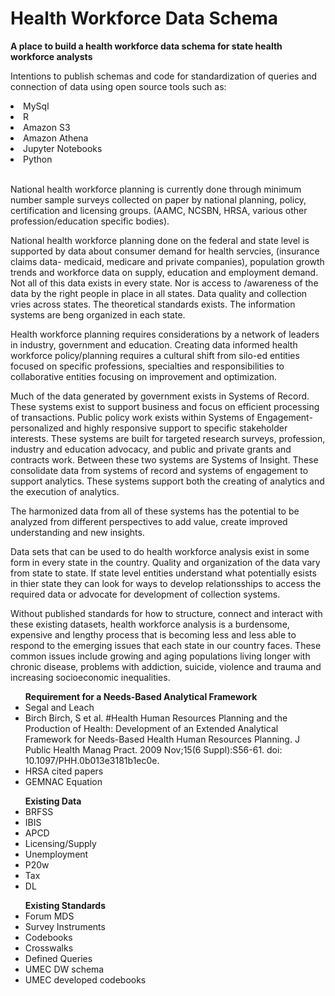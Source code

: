 # Health Workforce Data Schema
<b>A place to build a health workforce data schema for state health workforce analysts</b>

Intentions to publish schemas and code for standardization of queries and connection of data using open source tools such as:
<li>MySql</li>
<li>R</li>
<li>Amazon S3</li>
<li>Amazon Athena</li>
<li>Jupyter Notebooks</li>
<li>Python</li> 
</br>
<p>


National health workforce planning is currently done through minimum number sample surveys collected on paper by national 
planning, policy, certification and licensing groups. (AAMC, NCSBN, HRSA, various other profession/education specific bodies). 

National health workforce planning done on the federal and state level is supported by data about consumer demand for 
health servcies, (insurance claims data- medicaid, medicare  and private companies), population growth trends and workforce 
data on supply, education and employment demand. Not all of this data exists in every state. Nor is access to /awareness of the 
data by the right people in place in all states. Data quality and collection vries across states. The theoretical standards 
exists. The information systems are beng organized in each state.

Health workforce planning requires considerations by a network of leaders in industry, government and education. 
Creating data informed health workforce policy/planning requires a cultural shift from silo-ed entities focused on 
specific professions, specialties and responsibilities to collaborative entities focusing on improvement and optimization. 

Much of the data generated by government exists in Systems of Record. These systems exist to support business and focus on 
efficient processing of transactions. Public policy work exists within Systems of Engagement-  personalized and highly 
responsive support to specific stakeholder interests. These systems are built for targeted research surveys, 
profession, industry and education advocacy, and public and private grants and contracts work. 
Between these two systems are Systems of Insight. These consolidate data from systems of record and systems of engagement 
to support analytics. These systems support both the creating of analytics and the execution of analytics. 

The harmonized data from all of these systems has the potential to be analyzed from different perspectives to add value, 
create improved understanding and new insights. 

Data sets that can be used to do health workforce analysis exist in some form in every state in the country. 
Quality and organization of the data vary from state to state. If state level entities understand what potentially esists 
in thier state they can look for ways to develop relationsships to access the required data or advocate for development of
collection systems. 

Without published standards for how to structure, connect and interact with these existing datasets, health workforce analysis 
is a burdensome, expensive and lengthy process that is becoming less and less able to respond to the emerging issues that each
state in our country faces. These common issues include growing and aging populations living longer with chronic disease,
problems with addiction, suicide, violence and trauma and increasing socioeconomic inequalities. </p>

<ul><b>Requirement for a Needs-Based Analytical Framework</b>
<li>Segal and Leach</li>
<li>Birch
Birch, S et al. 
#Health Human Resources Planning and the Production of Health: Development of an Extended Analytical Framework 
for Needs-Based Health Human Resources Planning.  J Public Health Manag Pract. 2009 Nov;15(6 Suppl):S56-61. 
doi: 10.1097/PHH.0b013e3181b1ec0e.</li>
<li>HRSA cited papers</li>
<li>GEMNAC Equation</li></ul>

<ul><b>Existing Data</b>
<li>BRFSS</li>
<li>IBIS</li>
<li>APCD</li>
<li>Licensing/Supply</li>
<li>Unemployment</li>
<li>P20w</li>
<li>Tax</li>
<li>DL</li></ul>

<ul><b>Existing Standards</b>
<li>Forum MDS</li>
<li>Survey Instruments</li>
<li>Codebooks</li>
<li>Crosswalks</li>
<li>Defined Queries</li>
<li>UMEC DW schema</li>
<li>UMEC developed codebooks</li></ul>

